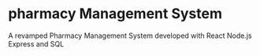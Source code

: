 # pharmacy Management System
 A revamped Pharmacy Management System developed with React Node.js Express and SQL
